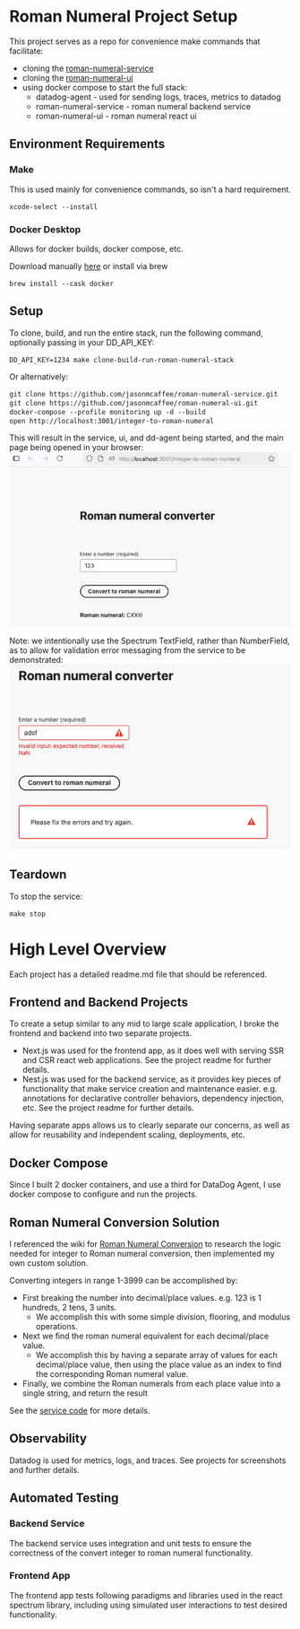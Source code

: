 # Roman Numeral Project Setup
This project serves as a repo for convenience make commands that facilitate:
- cloning the [roman-numeral-service](https://github.com/jasonmcaffee/roman-numeral-service)
- cloning the [roman-numeral-ui](https://github.com/jasonmcaffee/roman-numeral-ui)
- using docker compose to start the full stack:
    - datadog-agent - used for sending logs, traces, metrics to datadog
    - roman-numeral-service - roman numeral backend service
    - roman-numeral-ui - roman numeral react ui

## Environment Requirements
### Make
This is used mainly for convenience commands, so isn't a hard requirement.
```shell
xcode-select --install
```

### Docker Desktop
Allows for docker builds, docker compose, etc. 

Download manually [here](https://www.docker.com/products/docker-desktop/) or install via brew
```shell
brew install --cask docker
```

## Setup
To clone, build, and run the entire stack, run the following command, optionally passing in your DD_API_KEY:
```shell
DD_API_KEY=1234 make clone-build-run-roman-numeral-stack
```

Or alternatively:
```shell
git clone https://github.com/jasonmcaffee/roman-numeral-service.git
git clone https://github.com/jasonmcaffee/roman-numeral-ui.git
docker-compose --profile monitoring up -d --build
open http://localhost:3001/integer-to-roman-numeral
```

This will result in the service, ui, and dd-agent being started, and the main page being opened in your browser:
![img.png](img.png)

Note: we intentionally use the Spectrum TextField, rather than NumberField, as to allow for validation error messaging from the service to be demonstrated:
![img_1.png](img_1.png)

## Teardown 
To stop the service:
```shell
make stop
```

# High Level Overview
Each project has a detailed readme.md file that should be referenced.

## Frontend and Backend Projects
To create a setup similar to any mid to large scale application, I broke the frontend and backend into two separate projects.

- Next.js was used for the frontend app, as it does well with serving SSR and CSR react web applications.  See the project readme for further details.
- Nest.js was used for the backend service, as it provides key pieces of functionality that make service creation and maintenance easier. e.g. annotations for declarative controller behaviors, dependency injection, etc.  See the project readme for further details.

Having separate apps allows us to clearly separate our concerns, as well as allow for reusability and independent scaling, deployments, etc.

## Docker Compose
Since I built 2 docker containers, and use a third for DataDog Agent, I use docker compose to configure and run the projects.

## Roman Numeral Conversion Solution
I referenced the wiki for [Roman Numeral Conversion](https://en.wikipedia.org/wiki/Roman_numerals) to research the logic needed for integer to Roman numeral conversion, then implemented my own custom solution. 

Converting integers in range 1-3999 can be accomplished by:
- First breaking the number into decimal/place values.  e.g. 123 is 1 hundreds, 2 tens, 3 units.
  - We accomplish this with some simple division, flooring, and modulus operations.
- Next we find the roman numeral equivalent for each decimal/place value.
  - We accomplish this by having a separate array of values for each decimal/place value, then using the place value as an index to find the corresponding Roman numeral value.
- Finally, we combine the Roman numerals from each place value into a single string, and return the result

See the [service code](https://github.com/jasonmcaffee/roman-numeral-service/blob/b22da74454730e792b4a9ad666bb63d15ec39710/src/services/romanNumeral.service.ts#L14-L14) for more details.

## Observability
Datadog is used for metrics, logs, and traces.  See projects for screenshots and further details.

## Automated Testing
### Backend Service
The backend service uses integration and unit tests to ensure the correctness of the convert integer to roman numeral functionality.

### Frontend App
The frontend app tests following paradigms and libraries used in the react spectrum library, including using simulated user interactions to test desired functionality.
